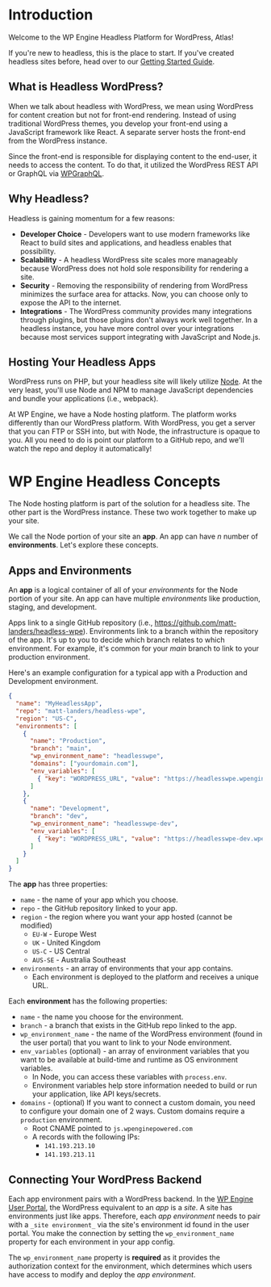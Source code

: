 # Introduction

Welcome to the WP Engine Headless Platform for WordPress, Atlas!

If you're new to headless, this is the place to start. If you've created headless sites before, head over to our [Getting Started Guide](/guides/getting-started).

## What is Headless WordPress?

When we talk about headless with WordPress, we mean using WordPress for content creation but not for front-end rendering. Instead of using traditional WordPress themes, you develop your front-end using a JavaScript framework like React. A separate server hosts the front-end from the WordPress instance.

Since the front-end is responsible for displaying content to the end-user, it needs to access the content. To do that, it utilized the WordPress REST API or GraphQL via [WPGraphQL](https://www.wpgraphql.com/).

## Why Headless?

Headless is gaining momentum for a few reasons:

- **Developer Choice** - Developers want to use modern frameworks like React to build sites and applications, and headless enables that possibility.
- **Scalability** - A headless WordPress site scales more manageably because WordPress does not hold sole responsibility for rendering a site. 
- **Security** - Removing the responsibility of rendering from WordPress minimizes the surface area for attacks. Now, you can choose only to expose the API to the internet.
- **Integrations** - The WordPress community provides many integrations through plugins, but those plugins don't always work well together. In a headless instance, you have more control over your integrations because most services support integrating with JavaScript and Node.js.

## Hosting Your Headless Apps

WordPress runs on PHP, but your headless site will likely utilize [Node](https://nodejs.org/). At the very least, you'll use Node and NPM to manage JavaScript dependencies and bundle your applications (i.e., webpack).

At WP Engine, we have a Node hosting platform. The platform works differently than our WordPress platform. With WordPress, you get a server that you can FTP or SSH into, but with Node, the infrastructure is opaque to you. All you need to do is point our platform to a GitHub repo, and we'll watch the repo and deploy it automatically!

# WP Engine Headless Concepts

The Node hosting platform is part of the solution for a headless site. The other part is the WordPress instance. These two work together to make up your site.

We call the Node portion of your site an **app**. An app can have _n_ number of **environments**. Let's explore these concepts.

## Apps and Environments

An **app** is a logical container of all of your _environments_ for the Node portion of your site. An app can have multiple _environments_ like production, staging, and development.

Apps link to a single GitHub repository (i.e., https://github.com/matt-landers/headless-wpe). Environments link to a branch within the repository of the app. It's up to you to decide which branch relates to which environment. For example, it's common for your _main_ branch to link to your production environment.

Here's an example configuration for a typical app with a Production and Development environment.

```json
{
  "name": "MyHeadlessApp",
  "repo": "matt-landers/headless-wpe",
  "region": "US-C",
  "environments": [
    {
      "name": "Production",
      "branch": "main",
      "wp_environment_name": "headlesswpe",
      "domains": ["yourdomain.com"],
      "env_variables": [
        { "key": "WORDPRESS_URL", "value": "https://headlesswpe.wpengine.com" }
      ]
    },
    {
      "name": "Development",
      "branch": "dev",
      "wp_environment_name": "headlesswpe-dev",
      "env_variables": [
        { "key": "WORDPRESS_URL", "value": "https://headlesswpe-dev.wpengine.com" }
      ]
    }
  ]
}
```

The **app** has three properties:

- `name` - the name of your app which you choose.
- `repo` - the GitHub repository linked to your app.
- `region` - the region where you want your app hosted (cannot be modified)
  - `EU-W` - Europe West
  - `UK` - United Kingdom
  - `US-C` - US Central
  - `AUS-SE` - Australia Southeast
- `environments` - an array of environments that your app contains.
  - Each environment is deployed to the platform and receives a unique URL.

Each **environment** has the following properties:

- `name` - the name you choose for the environment.
- `branch` - a branch that exists in the GitHub repo linked to the app.
- `wp_environment_name` - the name of the WordPress environment (found in the user portal) that you want to link to your Node environment.
- `env_variables` (optional) - an array of environment variables that you want to be available at build-time and runtime as OS environment variables.
  - In Node, you can access these variables with `process.env`.
  - Environment variables help store information needed to build or run your application, like API keys/secrets.
- `domains` - (optional) If you want to connect a custom domain, you need to configure your domain one of 2 ways. Custom domains require a `production` environment.
  - Root CNAME pointed to `js.wpenginepowered.com`
  - A records with the following IPs:
    - `141.193.213.10`
    - `141.193.213.11`


## Connecting Your WordPress Backend

Each app environment pairs with a WordPress backend. In the [WP Engine User Portal](https://my.wpengine.com), the WordPress equivalent to an _app_ is a _site_. A site has environments just like apps. Therefore, each _app environment_ needs to pair with a `_site environment_` via the site's environment id found in the user portal. You make the connection by setting the `wp_environment_name` property for each environment in your app config.

The `wp_environment_name` property is **required** as it provides the authorization context for the environment, which determines which users have access to modify and deploy the _app environment_.

